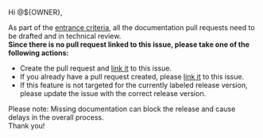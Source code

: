 Hi @${OWNER}, </br>

As part of the [entrance criteria](https://github.com/opensearch-project/.github/blob/main/RELEASING.md#entrance-criteria-to-start-release-window), all the documentation pull requests need to be drafted and in technical review. </br>
**Since there is no pull request linked to this issue, please take one of the following actions:** </br>
* Create the pull request and [link it](https://docs.github.com/en/issues/tracking-your-work-with-issues/using-issues/linking-a-pull-request-to-an-issue) to this issue. </br>
* If you already have a pull request created, please [link it](https://docs.github.com/en/issues/tracking-your-work-with-issues/using-issues/linking-a-pull-request-to-an-issue) to this issue. </br>
* If this feature is not targeted for the currently labeled release version, please update the issue with the correct release version. </br>

Please note: Missing documentation can block the release and cause delays in the overall process. </br>
Thank you!
